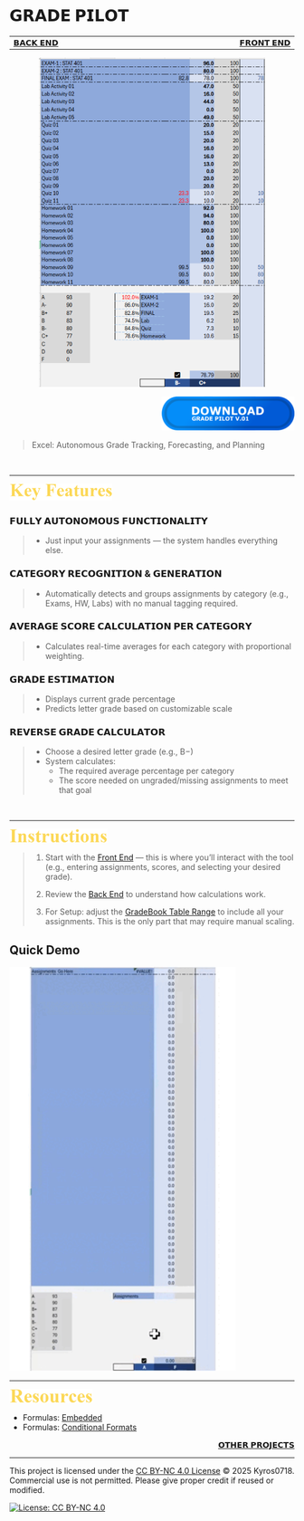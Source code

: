 # 𝗚𝗥𝗔𝗗𝗘 𝗣𝗜𝗟𝗢𝗧 

<table>
  <tr>
    <td width="500px" align="left">
      <a href="./panel_backend.md">𝗕𝗔𝗖𝗞 𝗘𝗡𝗗</a>
    </td>
    <td width="500px" align="right">
      <a href="./panel_frontend.md">𝗙𝗥𝗢𝗡𝗧 𝗘𝗡𝗗</a>
    </td>
  </tr>
</table>

<div align="center">
  <img src=./images/GradePilotRepresentation.png width=400>
</div>

<div align="right">

[<img src=./images/Download%20Button%20LDA.png height=60> ](https://github.com/Kyros0718/Grade_Pilot/releases/download/GradePilot_v1.1.0/GradePilot_v1.1.0.xlsx)

</div>

> Excel: Autonomous Grade Tracking, Forecasting, and Planning

<br>

****

[<img src=./images/cw_key_features.png height=30>](./README.md)

### 𝗙𝗨𝗟𝗟𝗬 𝗔𝗨𝗧𝗢𝗡𝗢𝗠𝗢𝗨𝗦 𝗙𝗨𝗡𝗖𝗧𝗜𝗢𝗡𝗔𝗟𝗜𝗧𝗬
>- Just input your assignments — the system handles everything else.

### 𝗖𝗔𝗧𝗘𝗚𝗢𝗥𝗬 𝗥𝗘𝗖𝗢𝗚𝗡𝗜𝗧𝗜𝗢𝗡 & 𝗚𝗘𝗡𝗘𝗥𝗔𝗧𝗜𝗢𝗡
>- Automatically detects and groups assignments by category (e.g., Exams, HW, Labs) with no manual tagging required.

### 𝗔𝗩𝗘𝗥𝗔𝗚𝗘 𝗦𝗖𝗢𝗥𝗘 𝗖𝗔𝗟𝗖𝗨𝗟𝗔𝗧𝗜𝗢𝗡 𝗣𝗘𝗥 𝗖𝗔𝗧𝗘𝗚𝗢𝗥𝗬
>- Calculates real-time averages for each category with proportional weighting.

### 𝗚𝗥𝗔𝗗𝗘 𝗘𝗦𝗧𝗜𝗠𝗔𝗧𝗜𝗢𝗡
>- Displays current grade percentage
>- Predicts letter grade based on customizable scale

### 𝗥𝗘𝗩𝗘𝗥𝗦𝗘 𝗚𝗥𝗔𝗗𝗘 𝗖𝗔𝗟𝗖𝗨𝗟𝗔𝗧𝗢𝗥
>- Choose a desired letter grade (e.g., B−)
>- System calculates:
>   - The required average percentage per category
>   - The score needed on ungraded/missing assignments to meet that goal

<br>

****

[<img src=./images/cw_instructions.png height=25> ](./README.md)

> 1. Start with the [Front End](./panel_frontend.md) — this is where you’ll interact with the tool (e.g., entering assignments, scores, and selecting your desired grade).
>
> 2. Review the [Back End](./panel_backend.md) to understand how calculations work.
>
> 3. For Setup: adjust the [GradeBook Table Range](./panel_backend.md#gradebook-range-semi-automatic-setup-required) to include all your assignments. This is the only part that may require manual scaling.

## Quick Demo
<img src=./images/QuickDemoF.gif width=400>

<br>

****

[<img src=./images/cw_resources.png height=25> ](./README.md)

- Formulas: [Embedded](./formulas_embedded.md)
- Formulas: [Conditional Formats](./formulas_conditional_format.md)

<div align="right">
  
  [𝗢𝗧𝗛𝗘𝗥 𝗣𝗥𝗢𝗝𝗘𝗖𝗧𝗦](https://github.com/Kyros0718/Excel_Projects/blob/main/README.md)
  
</div>

****

This project is licensed under the [CC BY-NC 4.0 License](./LICENSE) © 2025 Kyros0718.  
Commercial use is not permitted. Please give proper credit if reused or modified.

[![License: CC BY-NC 4.0](https://img.shields.io/badge/License-CC%20BY--NC%204.0-lightgrey.svg)](https://creativecommons.org/licenses/by-nc/4.0/)

